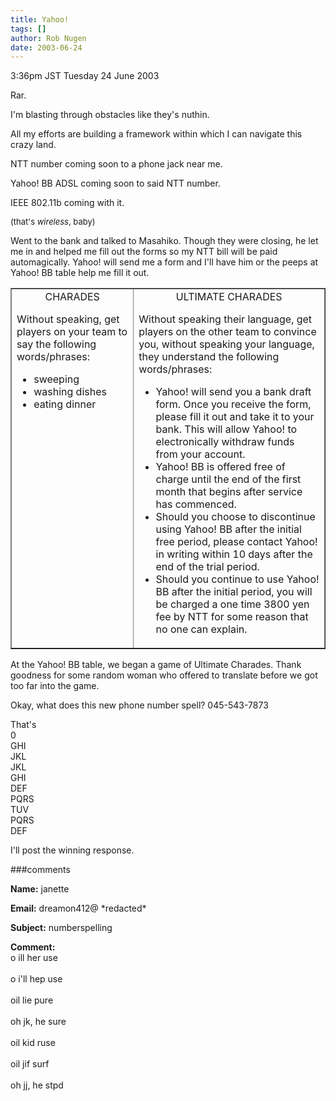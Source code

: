 ```yaml
---
title: Yahoo!
tags: []
author: Rob Nugen
date: 2003-06-24
---
```


<p class=date>3:36pm JST Tuesday 24 June 2003</p>

<p>Rar.</p>

<p>I'm blasting through obstacles like they's nuthin.</p>

<p>All my efforts are building a framework within which I can navigate
this crazy land.</p>

<p>NTT number coming soon to a phone jack near me.</p>

<p>Yahoo! BB ADSL coming soon to said NTT number.</p>

<p>IEEE 802.11b coming with it.</p>

<p><font size="-1">(that's <em>wireless</em>, baby)</font></p>

<p>Went to the bank and talked to Masahiko.  Though they were closing,
he let me in and helped me fill out the forms so my NTT bill will be
paid automagically.   Yahoo! will send me a form and I'll have him or
the peeps at Yahoo! BB table help me fill it out.</p>

<table border=1>
<tr><td valign=top><center>CHARADES</center>
<p>Without speaking, get players on your team to say the following words/phrases:</p>

<ul>
<li>sweeping</li>
<li>washing dishes</li>
<li>eating dinner</li>
</ul>
</td>

<td valign=top><center>ULTIMATE CHARADES</center>
<p>Without speaking their language, get players on the other team to
convince you, without speaking your language, they understand the
following words/phrases:</p>

<ul>
<li>Yahoo! will send you a bank draft form.  Once you receive the
form, please fill it out and take it to your bank.  This will allow
Yahoo! to electronically withdraw funds from your account.</li>
<li>Yahoo! BB is offered free of charge until the end of the first
month that begins after service has commenced.
<li>Should you choose to discontinue using Yahoo! BB after the initial
free period, please contact Yahoo! in writing within 10 days after the
end of the trial period.</li>
<li>Should you continue to use Yahoo! BB after the initial period, you
will be charged a one time 3800 yen fee by NTT for some reason that no
one can explain.</li>
</ul>
</td></tr></table>

<p>At the Yahoo! BB table, we began a game of Ultimate Charades.
Thank goodness for some random woman who offered to translate before
we got too far into the game.</p>

<p>Okay, what does this new phone number spell? 045-543-7873</p>

<p>That's
<br>0
<br>GHI
<br>JKL
<br>JKL
<br>GHI
<br>DEF
<br>PQRS
<br>TUV
<br>PQRS
<br>DEF</p>

<p>I'll post the winning response.</p>

###comments

<p><b>Name:</b> janette

<p><b>Email:</b> dreamon412@ *redacted*

<p><b>Subject:</b> numberspelling

<p><b>Comment:</b>
<br>o ill her use<br>
<br>
o i'll hep use<br>
<br>
oil lie pure<br>
<br>
oh jk, he sure<br>
<br>
oil kid ruse<br>
<br>
oil jif surf<br>
<br>
oh jj, he stpd<br>


